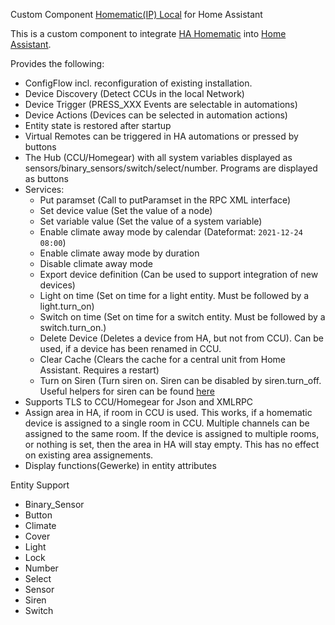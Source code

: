 Custom Component [Homematic(IP) Local](https://github.com/danielperna84/custom_homematic) for Home Assistant

This is a custom component to integrate [HA Homematic](https://github.com/danielperna84/hahomematic) into [Home Assistant](https://www.home-assistant.io).

Provides the following:

- ConfigFlow incl. reconfiguration of existing installation.
- Device Discovery (Detect CCUs in the local Network)
- Device Trigger (PRESS_XXX Events are selectable in automations)
- Device Actions (Devices can be selected in automation actions)
- Entity state is restored after startup
- Virtual Remotes can be triggered in HA automations or pressed by buttons
- The Hub (CCU/Homegear) with all system variables displayed as sensors/binary_sensors/switch/select/number. Programs are displayed as buttons
- Services:
  - Put paramset (Call to putParamset in the RPC XML interface)
  - Set device value (Set the value of a node)
  - Set variable value (Set the value of a system variable)
  - Enable climate away mode by calendar (Dateformat: `2021-12-24 08:00`)
  - Enable climate away mode by duration
  - Disable climate away mode
  - Export device definition (Can be used to support integration of new devices)
  - Light on time (Set on time for a light entity. Must be followed by a light.turn_on)
  - Switch on time (Set on time for a switch entity. Must be followed by a switch.turn_on.)
  - Delete Device (Deletes a device from HA, but not from CCU). Can be used, if a device has been renamed in CCU.
  - Clear Cache (Clears the cache for a central unit from Home Assistant. Requires a restart)
  - Turn on Siren (Turn siren on. Siren can be disabled by siren.turn_off. Useful helpers for siren can be found [here](https://github.com/danielperna84/hahomematic/blob/devel/docs/input_select_helper.md#siren)
- Supports TLS to CCU/Homegear for Json and XMLRPC
- Assign area in HA, if room in CCU is used.
  This works, if a homematic device is assigned to a single room in CCU. Multiple channels can be assigned to the same room.
  If the device is assigned to multiple rooms, or nothing is set, then the area in HA will stay empty.
  This has no effect on existing area assignements.
- Display functions(Gewerke) in entity attributes

Entity Support

- Binary_Sensor
- Button
- Climate
- Cover
- Light
- Lock
- Number
- Select
- Sensor
- Siren
- Switch
